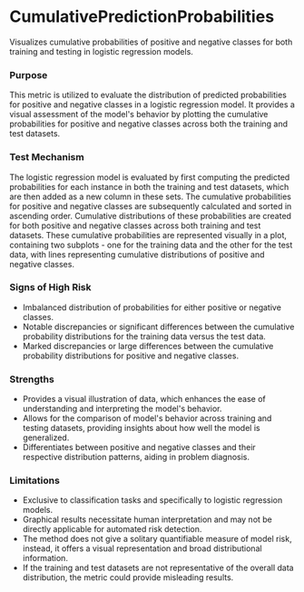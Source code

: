 # CumulativePredictionProbabilities

Visualizes cumulative probabilities of positive and negative classes for both training and testing in logistic
regression models.

### Purpose

This metric is utilized to evaluate the distribution of predicted probabilities for positive and negative classes
in a logistic regression model. It provides a visual assessment of the model's behavior by plotting the cumulative
probabilities for positive and negative classes across both the training and test datasets.

### Test Mechanism

The logistic regression model is evaluated by first computing the predicted probabilities for each instance in both
the training and test datasets, which are then added as a new column in these sets. The cumulative probabilities
for positive and negative classes are subsequently calculated and sorted in ascending order. Cumulative
distributions of these probabilities are created for both positive and negative classes across both training and
test datasets. These cumulative probabilities are represented visually in a plot, containing two subplots - one for
the training data and the other for the test data, with lines representing cumulative distributions of positive and
negative classes.

### Signs of High Risk

- Imbalanced distribution of probabilities for either positive or negative classes.
- Notable discrepancies or significant differences between the cumulative probability distributions for the
training data versus the test data.
- Marked discrepancies or large differences between the cumulative probability distributions for positive and
negative classes.

### Strengths

- Provides a visual illustration of data, which enhances the ease of understanding and interpreting the model's
behavior.
- Allows for the comparison of model's behavior across training and testing datasets, providing insights about how
well the model is generalized.
- Differentiates between positive and negative classes and their respective distribution patterns, aiding in
problem diagnosis.

### Limitations

- Exclusive to classification tasks and specifically to logistic regression models.
- Graphical results necessitate human interpretation and may not be directly applicable for automated risk
detection.
- The method does not give a solitary quantifiable measure of model risk, instead, it offers a visual
representation and broad distributional information.
- If the training and test datasets are not representative of the overall data distribution, the metric could
provide misleading results.
